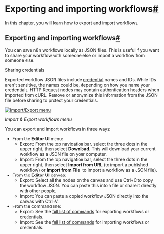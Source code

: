 [](https://github.com/n8n-io/n8n-docs/edit/main/docs/courses/level-one/chapter-6.md "Edit this page")

# Exporting and importing workflows[#](#exporting-and-importing-workflows "Permanent link")

In this chapter, you will learn how to export and import workflows.

## Exporting and importing workflows[#](#exporting-and-importing-workflows_1 "Permanent link")

You can save n8n workflows locally as JSON files. This is useful if you want to share your workflow with someone else or import a workflow from someone else.

Sharing credentials

Exported workflow JSON files include [credential](../../../glossary/#credential-n8n) names and IDs. While IDs aren't sensitive, the names could be, depending on how you name your credentials. HTTP Request nodes may contain authentication headers when imported from cURL. Remove or anonymize this information from the JSON file before sharing to protect your credentials.

[![Import/Export menu](/_images/courses/level-one/chapter-six/l1-c6-import-export-menu.png)](https://docs.n8n.io/_images/courses/level-one/chapter-six/l1-c6-import-export-menu.png)

_Import & Export workflows menu_

You can export and import workflows in three ways:

*   From the **Editor UI** menu:
    *   Export: From the top navigation bar, select the three dots in the upper right, then select **Download**. This will download your current workflow as a JSON file on your computer.
    *   Import: From the top navigation bar, select the three dots in the upper right, then select **Import from URL** (to import a published workflow) or **Import from File** (to import a workflow as a JSON file).
*   From the **Editor UI** canvas:
    *   Export: Select all the nodes on the canvas and use Ctrl+C to copy the workflow JSON. You can paste this into a file or share it directly with other people.
    *   Import: You can paste a copied workflow JSON directly into the canvas with Ctrl+V.
*   From the command line:
    *   Export: See the [full list of commands](../../../hosting/cli-commands/) for exporting workflows or credentials.
    *   Import: See the [full list of commands](../../../hosting/cli-commands/#import-workflows-and-credentials) for importing workflows or credentials.